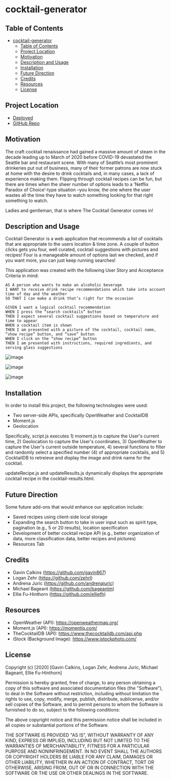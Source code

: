 # cocktail-generator
## Table of Contents
- [cocktail-generator](#cocktail-generator)
  - [Table of Contents](#table-of-contents)
  - [Project Location](#project-location)
  - [Motivation](#motivation)
  - [Description and Usage](#description-and-usage)
  - [Installation](#installation)
  - [Future Direction](#future-direction)
  - [Credits](#credits)
  - [Resources](#resources)
  - [License](#license)

## Project Location

* [Deployed](https://github.com/Gavin867/cocktail-generator)
* [GitHub Repo](https://gavin867.github.io/cocktail-generator/)

## Motivation 
The craft cocktail renaissance had gained a massive amount of steam in the decade leading up to March of 2020 before COVID-19 devastated the Seattle bar and restaurant scene. With many of Seattle’s most prominent drinkeries put out of business, many of their former patrons are now stuck at home with the desire to drink cocktails and, in many cases, a lack of experience making them. Flipping through cocktail recipes can be fun, but there are times when the sheer number of options leads to a ‘Netflix Paradox of Choice’-type situation –you know, the one where the user wastes all the time they have to watch something looking for that right something to watch.

Ladies and gentleman, that is where The Cocktail Generator comes in!

## Description and Usage 
Cocktail Generator is a web application that recommends a list of cocktails that are appropriate to the users location & time zone. A couple of button clicks gets you four, well curated, cocktail suggestions with pictures and recipes! Four is a manageable amount of options last we checked, and if you want more, you can just keep running searches! 

This application was created with the following User Story and Acceptance Criteria in mind:
```
AS A person who wants to make an alcoholic beverage
I WANT to receive drink recipe recommendations which take into account time of day and the weather
SO THAT I can make a drink that’s right for the occasion 
```
```
GIVEN I want a logical cocktail recommendation
WHEN I press the “search cocktails” button
THEN I expect several cocktail suggestions based on temperature and time to appear
WHEN a cocktail item is shown
THEN I am presented with a picture of the cocktail, cocktail name, “show recipe” button, and “save” button 
WHEN I click on the “show recipe” button
THEN I am presented with instructions, required ingredients, and serving glass suggestions
```

![image](images/1HomePage.png)

![image](images/2SearchResults.png)

![image](images/3Recipe.png)

## Installation
In order to install this project, the following technologies were used:
- Two server-side APIs, specifically OpenWeather and CocktailDB
- Moment.js
- Geolocation

Specifically, script.js executes 1) moment.js to capture the User's current time, 2) Geolocation to capture the User's coordinates, 3) OpenWeather to capture the User's current outside temperature, 4) several functions to filter and randomly select a specified number (4) of appropriate cocktails, and 5) CocktailDB to retreieve and display the image and drink name for the cocktail. 

updateRecipe.js and updateResults.js dynamically displays the appropriate cocktail recipe in the cocktail-results.html. 

## Future Direction
Some future add-ons that would enhance our application include:
- Saved recipes using client-side local storage
- Expanding the search button to take in user input such as spirit type, pagination (e.g., 5 or 20 results), location specification
- Development of better cocktail recipe API (e.g., better organization of data, more classification data, better recipes and pictures) 
- Resources Tab

## Credits
- Gavin Calkins (https://github.com/gavin867)
- Logan Zehr (https://github.com/zehrl)
- Andrena Juric (https://github.com/andrenajuric)
- Michael Bageant (https://github.com/bageantm)
- Ellie Fu-Hinthorn (https://github.com/elliefh)

## Resources
- OpenWeather (API): https://openweathermap.org/ 
- Moment.js (API): https://momentjs.com/ 
- TheCocktailDB (API): https://www.thecocktaildb.com/api.php 
- iStock (Background Image): https://www.istockphoto.com/ 

## License
Copyright (c) [2020] [Gavin Calkins, Logan Zehr, Andrena Juric, Michael Bageant, Ellie Fu-Hinthorn]

Permission is hereby granted, free of charge, to any person obtaining a copy of this software and associated documentation files (the "Software"), to deal in the Software without restriction, including without limitation the rights to use, copy, modify, merge, publish, distribute, sublicense, and/or sell copies of the Software, and to permit persons to whom the Software is furnished to do so, subject to the following conditions:

The above copyright notice and this permission notice shall be included in all copies or substantial portions of the Software.

THE SOFTWARE IS PROVIDED "AS IS", WITHOUT WARRANTY OF ANY KIND, EXPRESS OR IMPLIED, INCLUDING BUT NOT LIMITED TO THE WARRANTIES OF MERCHANTABILITY, FITNESS FOR A PARTICULAR PURPOSE AND NONINFRINGEMENT. IN NO EVENT SHALL THE AUTHORS OR COPYRIGHT HOLDERS BE LIABLE FOR ANY CLAIM, DAMAGES OR OTHER LIABILITY, WHETHER IN AN ACTION OF CONTRACT, TORT OR OTHERWISE, ARISING FROM, OUT OF OR IN CONNECTION WITH THE SOFTWARE OR THE USE OR OTHER DEALINGS IN THE SOFTWARE.

